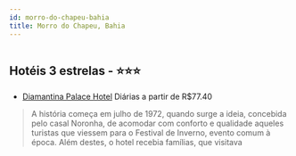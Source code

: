 ```yaml
---
id: morro-do-chapeu-bahia
title: Morro do Chapeu, Bahia
---
```


<center><img src="http://media.omnibees.com/Images/8938/Property/402763.jpg" alt="" /></center>


## Hotéis 3 estrelas - ⭐️⭐️⭐️

-    [Diamantina Palace Hotel](https://www.hurb.com/hoteis/morro-do-chapeu/diamantina-palace-hotel-OMN-8938?cmp=18055) Diárias a partir de R$77.40
   > A história começa em julho de 1972, quando surge a ideia, concebida pelo casal Noronha, de acomodar com conforto e qualidade aqueles turistas que viessem para o Festival de Inverno, evento comum à época. Além destes, o hotel recebia famílias, que visitava

